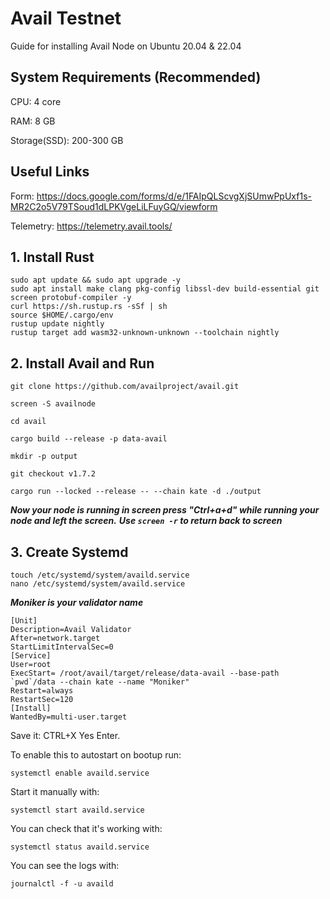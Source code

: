 # Avail Testnet
Guide for installing Avail Node on Ubuntu 20.04 &amp; 22.04

## System Requirements (Recommended)

CPU: 4 core

RAM: 8 GB

Storage(SSD): 200-300 GB

## Useful Links

Form: https://docs.google.com/forms/d/e/1FAIpQLScvgXjSUmwPpUxf1s-MR2C2o5V79TSoud1dLPKVgeLiLFuyGQ/viewform

Telemetry: https://telemetry.avail.tools/

## 1. Install Rust


```
sudo apt update && sudo apt upgrade -y
sudo apt install make clang pkg-config libssl-dev build-essential git screen protobuf-compiler -y
curl https://sh.rustup.rs -sSf | sh
source $HOME/.cargo/env
rustup update nightly
rustup target add wasm32-unknown-unknown --toolchain nightly
```

## 2. Install Avail and Run

```
git clone https://github.com/availproject/avail.git
```
```
screen -S availnode
```
```
cd avail
```
```
cargo build --release -p data-avail
```
```
mkdir -p output
```
```
git checkout v1.7.2
```
```
cargo run --locked --release -- --chain kate -d ./output
```

***Now your node is running in screen press "Ctrl+a+d" while running your node and left the screen.***
***Use ``screen -r`` to return back to screen***

## 3. Create Systemd

```
touch /etc/systemd/system/availd.service
nano /etc/systemd/system/availd.service
```

***Moniker is your validator name***

```
[Unit]
Description=Avail Validator
After=network.target
StartLimitIntervalSec=0
[Service]
User=root
ExecStart= /root/avail/target/release/data-avail --base-path `pwd`/data --chain kate --name "Moniker"
Restart=always
RestartSec=120
[Install]
WantedBy=multi-user.target
```

Save it: CTRL+X Yes Enter.


To enable this to autostart on bootup run:

```
systemctl enable availd.service
````

Start it manually with:

```
systemctl start availd.service
```

You can check that it's working with:

```
systemctl status availd.service
```

You can see the logs with:

```
journalctl -f -u availd
```



